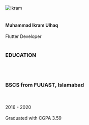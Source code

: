 ![ikram](https://user-images.githubusercontent.com/54985306/132635647-52ae10f1-cca9-46ff-92fc-8b112e0a325b.png)<br></br>
<h4>Muhammad Ikram Ulhaq</h4>
Flutter Developer<br></br>

<h3>EDUCATION</h3><br></br>
<h3>BSCS from FUUAST, Islamabad</h3><br></br>
2016 - 2020<br></br>
Graduated with CGPA 3.59<br></br>
